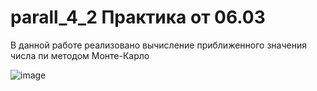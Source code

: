 # parall_4_2 Практика от 06.03
В данной работе реализовано вычисление приближенного значения числа пи методом Монте-Карло

![image](https://github.com/cuber201/parall_4_2/assets/72391128/4058868f-58f9-48f9-8e1e-409d665a06ce)
